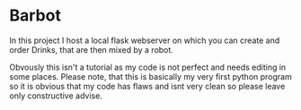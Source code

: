 # Barbot
In this project I host a local flask webserver on which you can create and order Drinks, that are then mixed by a robot.

Obvously this isn't a tutorial as my code is not perfect and needs editing in some places. 
Please note, that this is basically my very first python program so it is obvious that my code has flaws and isnt very clean so please leave only constructive advise.
